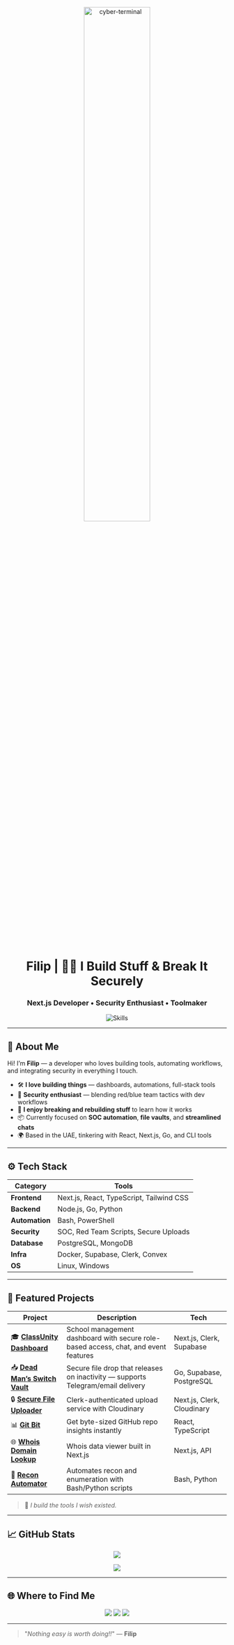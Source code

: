 <p align="center">
  <img src="https://media.giphy.com/media/oe33xf3B50fsc/giphy.gif" width="55%" alt="cyber-terminal" />
</p>

<h1 align="center">Filip | 👨‍💻 I Build Stuff & Break It Securely</h1>
<h3 align="center">Next.js Developer • Security Enthusiast • Toolmaker</h3>

<p align="center">
  <img src="https://skillicons.dev/icons?i=nextjs,react,typescript,python,go,bash,powershell,linux,c,docker,git,github" alt="Skills" />
</p>

---

## 🧠 About Me

Hi! I’m **Filip** — a developer who loves building tools, automating workflows, and integrating security in everything I touch.

- 🛠️ **I love building things** — dashboards, automations, full-stack tools  
- 🔐 **Security enthusiast** — blending red/blue team tactics with dev workflows  
- 💬 **I enjoy breaking and rebuilding stuff** to learn how it works  
- 📦 Currently focused on **SOC automation**, **file vaults**, and **streamlined chats**  
- 🌍 Based in the UAE, tinkering with React, Next.js, Go, and CLI tools

---

## ⚙️ Tech Stack

| Category       | Tools |
|----------------|-------|
| **Frontend**   | Next.js, React, TypeScript, Tailwind CSS |
| **Backend**    | Node.js, Go, Python |
| **Automation** | Bash, PowerShell |
| **Security**   | SOC, Red Team Scripts, Secure Uploads |
| **Database**   | PostgreSQL, MongoDB |
| **Infra**      | Docker, Supabase, Clerk, Convex |
| **OS**         | Linux, Windows |

---

## 🧰 Featured Projects

| Project | Description | Tech |
|--------|-------------|------|
| 🎓 [**ClassUnity Dashboard**](https://github.com/FilippoDeSilva/classunity) | School management dashboard with secure role-based access, chat, and event features | Next.js, Clerk, Supabase |
| 📥 [**Dead Man’s Switch Vault**](https://github.com/FilippoDeSilva/deadman-switch) | Secure file drop that releases on inactivity — supports Telegram/email delivery | Go, Supabase, PostgreSQL |
| 🔒 [**Secure File Uploader**](https://github.com/FilippoDeSilva/secure-uploader) | Clerk-authenticated upload service with Cloudinary | Next.js, Clerk, Cloudinary |
| 📊 [**Git Bit**](https://github.com/AmanuelCh/git-bit) | Get byte-sized GitHub repo insights instantly | React, TypeScript |
| 🌐 [**Whois Domain Lookup**](https://github.com/AmanuelCh/whois-domain-lookup) | Whois data viewer built in Next.js | Next.js, API |
| 🧠 [**Recon Automator**](https://github.com/FilippoDeSilva/recon-automator) | Automates recon and enumeration with Bash/Python scripts | Bash, Python |

> 🔧 *I build the tools I wish existed.*

---

## 📈 GitHub Stats

<p align="center">
  <img src="https://github-readme-stats.vercel.app/api?username=FilippoDeSilva&show_icons=true&theme=tokyonight&hide=issues&count_private=true" />
</p>

<p align="center">
  <img src="https://github-readme-streak-stats.herokuapp.com/?user=FilippoDeSilva&theme=tokyonight" />
</p>

---

## 🌐 Where to Find Me

<p align="center">
  <a href="https://t.me/Lt_Col_Sam"><img src="https://img.shields.io/badge/Telegram-2CA5E0?style=for-the-badge&logo=telegram&logoColor=white" /></a>
  <a href="https://github.com/FilippoDeSilva"><img src="https://img.shields.io/badge/GitHub-100000?style=for-the-badge&logo=github&logoColor=white" /></a>
  <a href="https://filippodesilva.vercel.app"><img src="https://img.shields.io/badge/Website-000000?style=for-the-badge&logo=vercel&logoColor=white" /></a>
</p>

---

> "_Nothing easy is worth doing!!_" — **Filip**